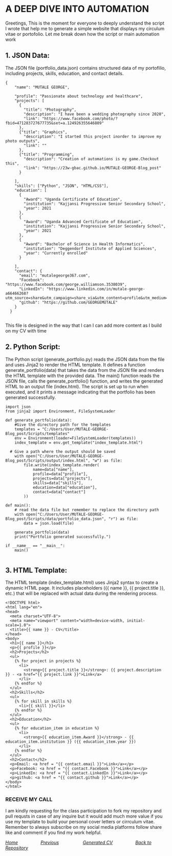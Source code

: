 # A DEEP DIVE INTO AUTOMATION
Greetings, 
This is the moment for everyone to deeply understand the script I wrote that help me to generate a simple website that displays my circulum vitae or portofolio.
Let me break down how the script or main automation work
## 1. JSON Data:

The JSON file (portfolio_data.json) contains structured data of my portofilio, including projects, skills, education, and contact details.
```
{
    "name": "MUTALE GEORGE",
    
    "profile": "Passionate about technology and healthcare",
    "projects": [
      {
        "title": "Photography",
        "description": "I have been a wedding photography since 2020",
        "link": "https://www.facebook.com/photo/?fbid=471283727677735&set=a.124926355646809"
      },
      {"title": "Graphics",
        "description": "I started this project inorder to improve my photo outputs",
        "link": ""
      },
      {"title": "Programming",
        "description": "Creation of automations is my game.Checkout this",
        "link": "https://23w-gbac.github.io/MUTALE-GEORGE-Blog_post"
      }
    
    ],
    "skills": ["Python", "JSON", "HTML/CSS"],
    "education": [
      {
        "Award": "Uganda Certificate of Education",
        "institution": "Kajjansi Progressive Senior Secondary School",
        "year": 2021
      },
      {
        "Award": "Uganda Advanced Certificate of Education",
        "institution": "Kajjansi Progressive Senior Secondary School",
        "year": 2021
      },
      {
        "Award": "Bachelor of Science in Health Informatics",
        "institution": "Deggendorf Institute of Applied Sciences",
        "year": "Currently enrolled"
      }
    
    ],
    "contact": {
      "email": "mutalegeorge367.com",
      "Facebook": "https://www.facebook.com/george.williamson.3538039",
      "LinkedIn": "https://www.linkedin.com/in/mutale-george-a66466268?utm_source=share&utm_campaign=share_via&utm_content=profile&utm_medium=ios_app",
      "github": "https://github.com/GEORGEMUTALE"
    }
  }
  

```
This file is designed in the way that I can I can add more content as I build on my CV with time
## 2. Python Script:

The Python script (generate_portfolio.py) reads the JSON data from the file and uses Jinja2 to render the HTML template.
It defines a function generate_portfolio(data) that takes the data from the JSON file and renders the HTML template with the provided data.
The main() function reads the JSON file, calls the generate_portfolio() function, and writes the generated HTML to an output file (index.html).
The script is set up to run when executed, and it prints a message indicating that the portfolio has been generated successfully.
```
import json
from jinja2 import Environment, FileSystemLoader

def generate_portfolio(data):
    #Give the directory path for the templates
    templates = "C:/Users/User/MUTALE-GEORGE-Blog_post/Scripts/templates"
    env = Environment(loader=FileSystemLoader(templates))
    index_template = env.get_template("index_template.html")
    
  # Give a path where the output should be saved
    with open("C:/Users/User/MUTALE-GEORGE-Blog_post/Scripts/output/index.html", "w") as file:
        file.write(index_template.render(
            name=data["name"],
            profile=data["profile"],
            projects=data["projects"],
            skills=data["skills"],
            education=data["education"],
            contact=data["contact"]
        ))

def main():
    # read the data file but remember to replace the directory path
    with open("C:/Users/User/MUTALE-GEORGE-Blog_post/Scripts/data/portfolio_data.json", "r") as file:
        data = json.load(file)

    generate_portfolio(data)
    print("Portfolio generated successfully.")

if __name__ == "__main__":
    main()


```
## 3. HTML Template:

The HTML template (index_template.html) uses Jinja2 syntax to create a dynamic HTML page. It includes placeholders ({{ name }}, {{ project.title }}, etc.) that will be replaced with actual data during the rendering process.
```
<!DOCTYPE html>
<html lang="en">
<head>
  <meta charset="UTF-8">
  <meta name="viewport" content="width=device-width, initial-scale=1.0">
  <title>{{ name }} - CV</title>
</head>
<body>
  <h1>{{ name }}</h1>
  <p>{{ profile }}</p>
  <h2>Projects</h2>
  <ul>
    {% for project in projects %}
      <li>
        <strong>{{ project.title }}</strong>: {{ project.description }} - <a href="{{ project.link }}">Link</a>
      </li>
    {% endfor %}
  </ul>
  <h2>Skills</h2>
  <ul>
    {% for skill in skills %}
      <li>{{ skill }}</li>
    {% endfor %}
  </ul>
  <h2>Education</h2>
  <ul>
    {% for education_item in education %}
      <li>
        <strong>{{ education_item.Award }}</strong> - {{ education_item.institution }} ({{ education_item.year }})
      </li>
    {% endfor %}
  </ul>
  <h2>Contact</h2>
  <p>Email: <a href = "{{ contact.email }}">Link</a></p>
  <p>Facebook: <a href = "{{ contact.Facebook }}">Link</a></p>
  <p>LinkedIn: <a href = "{{ contact.LinkedIn }}">Link</a></p>
  <p>github: <a href = "{{ contact.github }}">Link</a></p>
</body>
</html>

```
### RECEIVE MY CALL
I am kindly requesting for the class participation to fork my repository and pull requsts in case of any inquire but it would add much more value if you use my template to build your personal cover letters or cirrculum vitae. Remember to always subscribe on my social media platforms follow share like and comment if you find my work helpful.

*[Home](https://23w-gbac.github.io/MUTALE-GEORGE-Blog_post/)*&nbsp;&nbsp;&nbsp;&nbsp;&nbsp;&nbsp;&nbsp;&nbsp;&nbsp;&nbsp;&nbsp;&nbsp;&nbsp;&nbsp;&nbsp;&nbsp;&nbsp; 
*[Previous](Automation2.md)*&nbsp;&nbsp;&nbsp;&nbsp;&nbsp;&nbsp;&nbsp;&nbsp;&nbsp;&nbsp;&nbsp;&nbsp;&nbsp;&nbsp;&nbsp;&nbsp;&nbsp;&nbsp;
*[Generated CV](Generated_CV.md)*&nbsp;&nbsp;&nbsp;&nbsp;&nbsp;&nbsp;&nbsp;&nbsp;&nbsp;&nbsp;&nbsp;&nbsp;&nbsp;&nbsp;&nbsp;&nbsp;&nbsp;&nbsp;*[Back to Repository](https://github.com/23W-GBAC/MUTALE-GEORGE-Blog_post)*

